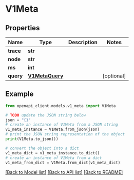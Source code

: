 # V1Meta


## Properties

Name | Type | Description | Notes
------------ | ------------- | ------------- | -------------
**trace** | **str** |  | 
**node** | **str** |  | 
**ms** | **int** |  | 
**query** | [**V1MetaQuery**](V1MetaQuery.md) |  | [optional] 

## Example

```python
from openapi_client.models.v1_meta import V1Meta

# TODO update the JSON string below
json = "{}"
# create an instance of V1Meta from a JSON string
v1_meta_instance = V1Meta.from_json(json)
# print the JSON string representation of the object
print(V1Meta.to_json())

# convert the object into a dict
v1_meta_dict = v1_meta_instance.to_dict()
# create an instance of V1Meta from a dict
v1_meta_from_dict = V1Meta.from_dict(v1_meta_dict)
```
[[Back to Model list]](../README.md#documentation-for-models) [[Back to API list]](../README.md#documentation-for-api-endpoints) [[Back to README]](../README.md)


